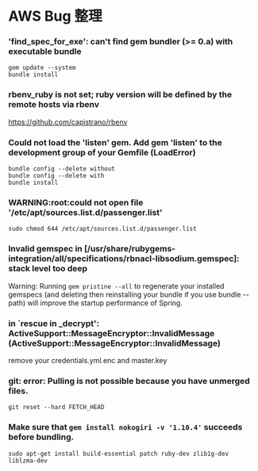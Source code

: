 # AWS Bug 整理

### 'find_spec_for_exe': can't find gem bundler (>= 0.a) with executable bundle
	gem update --system
	bundle install

### rbenv_ruby is not set; ruby version will be defined by the remote hosts via rbenv
https://github.com/capistrano/rbenv

### Could not load the 'listen' gem. Add gem 'listen' to the development group of your Gemfile (LoadError)
	bundle config --delete without
	bundle config --delete with
	bundle install

### WARNING:root:could not open file '/etc/apt/sources.list.d/passenger.list'
	sudo chmod 644 /etc/apt/sources.list.d/passenger.list

### Invalid gemspec in [/usr/share/rubygems-integration/all/specifications/rbnacl-libsodium.gemspec]: stack level too deep
Warning: Running `gem pristine --all` to regenerate your installed gemspecs (and deleting then reinstalling your bundle if you use bundle --path) will improve the startup performance of Spring.
	
### in `rescue in _decrypt': ActiveSupport::MessageEncryptor::InvalidMessage (ActiveSupport::MessageEncryptor::InvalidMessage)

remove your credentials.yml.enc and master.key

### git: error: Pulling is not possible because you have unmerged files.
	git reset --hard FETCH_HEAD

### Make sure that `gem install nokogiri -v '1.10.4'` succeeds before bundling.
	sudo apt-get install build-essential patch ruby-dev zlib1g-dev liblzma-dev

	




